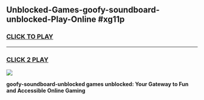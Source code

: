 
## Unblocked-Games-goofy-soundboard-unblocked-Play-Online #xg11p
<h3>
<a href="https://news.freeplayer.one?title=goofy-soundboard-unblocked&ref=3">CLICK TO PLAY</a></h3>
<hr>

<h3>
<a href="https://news.freeplayer.one?title=goofy-soundboard-unblocked&ref=3">CLICK 2 PLAY</a>
  
</h3>

<a href="https://news.freeplayer.one?title=goofy-soundboard-unblocked&ref=3"><img src="https://clearcache.store/games.png"></a>


**goofy-soundboard-unblocked games unblocked: Your Gateway to Fun and Accessible Online Gaming**
